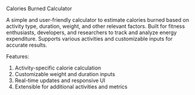 Calories Burned Calculator

A simple and user-friendly calculator to estimate calories burned based on activity type, duration, weight, and other relevant factors. Built for fitness enthusiasts, developers, and researchers to track and analyze energy expenditure. Supports various activities and customizable inputs for accurate results.

Features:

1. Activity-specific calorie calculation
2. Customizable weight and duration inputs
3. Real-time updates and responsive UI
4. Extensible for additional activities and metrics
